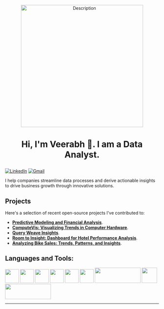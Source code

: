 

<p align="center">
<img src="https://camo.githubusercontent.com/5352b6b2b973a416adb9f788796e6e861e6ff286d2d83780df8ef7d90d4ca349/68747470733a2f2f6d656469612e67697068792e636f6d2f6d656469612f53576f536b4e36447854737a71494b4571762f67697068792e676966" alt="Description" width="400"> </p>

# <p align="center">Hi, I'm Veerabh 👋. I am a Data Analyst.</p>

[![LinkedIn](https://img.shields.io/badge/linkedin-%230077B5.svg?style=for-the-badge&logo=linkedin&logoColor=white)](https://www.linkedin.com/in/veerabh-mahadik/) 
[![Gmail](https://img.shields.io/badge/Gmail-D14836?style=for-the-badge&logo=gmail&logoColor=white)](veerabhmahadik1@gmail.com)


I help companies streamline data processes and derive actionable insights to drive business growth through innovative solutions.

<!--Click [here](example.com) to explore my professional work.--> <!-- Replace with your actual portfolio link -->

## Projects

Here's a selection of recent open-source projects I've contributed to:
- **[Predictive Modeling and Financial Analysis](https://github.com/veerabhmahadik/Python-and-R/tree/master/Predictive_Modeling_and_Financial_Analysis)**.
- **[ComputeVis: Visualizing Trends in Computer Hardware](https://github.com/veerabhmahadik/Tableau/tree/master/ComputeVis%3A%20Visualizing%20Trends%20in%20Computer%20Hardware)**.
- **[Query Weave Insights](https://github.com/veerabhmahadik/SQL/tree/master/Query%20Weave%20Insights)**.
- **[Room to Insight: Dashboard for Hotel Performance Analysis](https://github.com/veerabhmahadik/Power-BI-projects/tree/master/Room%20to%20Insight%3A%20Dashboard%20for%20Hotel%20Performance%20Analysis)**.
- **[Analyzing Bike Sales: Trends, Patterns, and Insights](https://github.com/veerabhmahadik/Excel/tree/master/Analyzing_Bike%20Sales_Trends_%20Patterns_and%20Insights)**.

## Languages and Tools:

<img src="https://cdn.jsdelivr.net/gh/devicons/devicon@latest/icons/python/python-original-wordmark.svg" width="45" height="45"/> 
<img src="https://cdn.jsdelivr.net/gh/devicons/devicon@latest/icons/pandas/pandas-original-wordmark.svg" width="45" height="45"/> 
<img src="https://cdn.jsdelivr.net/gh/devicons/devicon@latest/icons/numpy/numpy-original-wordmark.svg" width="45" height="45"/> 
<img src="https://cdn.jsdelivr.net/gh/devicons/devicon@latest/icons/matplotlib/matplotlib-plain-wordmark.svg" width="45" height="45"/> 
<img src="https://cdn.jsdelivr.net/gh/devicons/devicon@latest/icons/r/r-original.svg" width="45" height="45"/>
<img src="https://cdn.jsdelivr.net/gh/devicons/devicon@latest/icons/rstudio/rstudio-original.svg" width="45" height="45"/>
<img src="https://1000logos.net/wp-content/uploads/2022/03/Tableau-Logo.jpg" width="150" height="50" />
<img src="https://cdn.jsdelivr.net/gh/devicons/devicon@latest/icons/mongodb/mongodb-original.svg" width = "50" height = "50" /> 
<img src="https://img.shields.io/badge/power_bi-F2C811?style=for-the-badge&logo=powerbi&logoColor=black" width = "150" height = "50" />



<!-- Add more tools and technologies as needed -->

<!-- Optional: Add any additional stats or information you'd like to highlight -->

---

<!--*Data Analyst* 


- 📍 Location
- ⏰ Pacific Standard Time -->

